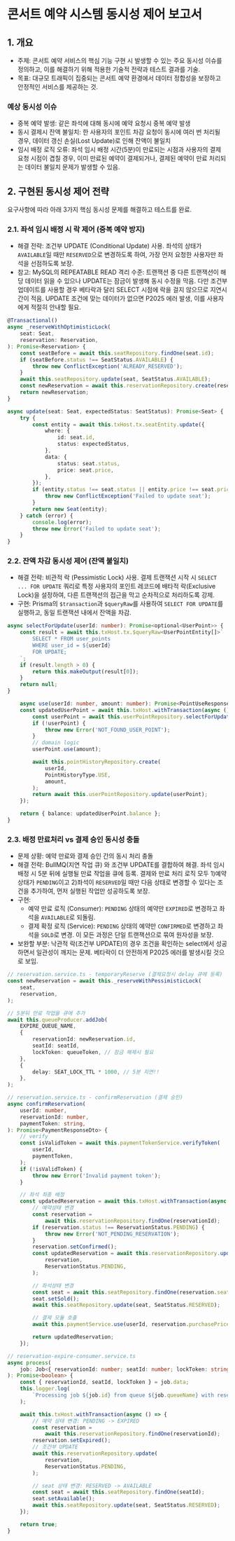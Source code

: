 # 콘서트 예약 시스템 동시성 제어 보고서

## 1. 개요

- 주제: 콘서트 예약 서비스의 핵심 기능 구현 시 발생할 수 있는 주요 동시성 이슈를 정의하고, 이를 해결하기 위해 적용한 기술적 전략과 테스트 결과를 기술. 
- 목표: 대규모 트래픽이 집중되는 콘서트 예약 환경에서 데이터 정합성을 보장하고 안정적인 서비스를 제공하는 것.

### 예상 동시성 이슈

-   중복 예약 발생: 같은 좌석에 대해 동시에 예약 요청시 중복 예약 발생
-   동시 결제시 잔액 불일치: 한 사용자의 포인트 차감 요청이 동시에 여러 번 처리될 경우, 데이터 갱신 손실(Lost Update)로 인해 잔액이 불일치
-   임시 배정 로직 오류: 좌석 임시 배정 시간(5분)이 만료되는 시점과 사용자의 결제 요청 시점이 겹칠 경우, 이미 만료된 예약이 결제되거나, 결제된 예약이 만료 처리되는 데이터 불일치 문제가 발생할 수 있음.

## 2. 구현된 동시성 제어 전략

요구사항에 따라 아래 3가지 핵심 동시성 문제를 해결하고 테스트를 완료.

### 2.1. 좌석 임시 배정 시 락 제어 (중복 예약 방지)

-   해결 전략: 조건부 UPDATE (Conditional Update) 사용. 좌석의 상태가 `AVAILABLE`일 때만 `RESERVED`으로 변경하도록 하여, 가장 먼저 요청한 사용자만 좌석을 선점하도록 보장.
-   참고: MySQL의 REPEATABLE READ 격리 수준: 트랜잭션 중 다른 트랜잭션이 해당 데이터 읽을 수 있으나 UPDATE는 잠금이 발생해 동시 수정을 막음. 
다만 조건부 업데이트를 사용할 경우 베타락과 달리 SELECT 시점에 락을 걸지 않으므로 지연시간이 적음. 
UPDATE 조건에 맞는 데이터가 없으면 P2025 에러 발생, 이를 사용자에게 적절히 안내할 필요.

```typescript
@Transactional()
async _reserveWithOptimisticLock(
	seat: Seat,
	reservation: Reservation,
): Promise<Reservation> {
	const seatBefore = await this.seatRepository.findOne(seat.id);
	if (seatBefore.status !== SeatStatus.AVAILABLE) {
		throw new ConflictException('ALREADY_RESERVED');
	}
	await this.seatRepository.update(seat, SeatStatus.AVAILABLE);
	const newReservation = await this.reservationRepository.create(reservation);
	return newReservation;
}

async update(seat: Seat, expectedStatus: SeatStatus): Promise<Seat> {
	try {
		const entity = await this.txHost.tx.seatEntity.update({
			where: {
				id: seat.id,
				status: expectedStatus,
			},
			data: {
				status: seat.status,
				price: seat.price,
			},
		});
		if (entity.status !== seat.status || entity.price !== seat.price) {
			throw new ConflictException('Failed to update seat');
		}
		return new Seat(entity);
	} catch (error) {
		console.log(error);
		throw new Error('Failed to update seat');
	}
}
```

### 2.2. 잔액 차감 동시성 제어 (잔액 불일치)

-   해결 전략: 비관적 락 (Pessimistic Lock) 사용. 결제 트랜잭션 시작 시 `SELECT ... FOR UPDATE` 쿼리로 특정 사용자의 포인트 레코드에 배타적 락(Exclusive Lock)을 설정하여, 다른 트랜잭션의 접근을 막고 순차적으로 처리하도록 강제.
-   구현: Prisma의 `$transaction`과 `$queryRaw`를 사용하여 `SELECT FOR UPDATE`를 실행하고, 동일 트랜잭션 내에서 잔액을 차감.

```typescript
async selectForUpdate(userId: number): Promise<optional<UserPoint>> {
	const result = await this.txHost.tx.$queryRaw<UserPointEntity[]>`
		SELECT * FROM user_points
		WHERE user_id = ${userId}
		FOR UPDATE;
	`;
	if (result.length > 0) {
		return this.makeOutput(result[0]);
	}
	return null;
}

	async use(userId: number, amount: number): Promise<PointUseResponseDto> {
	const updatedUserPoint = await this.txHost.withTransaction(async () => {
		const userPoint = await this.userPointRepository.selectForUpdate(userId);
		if (!userPoint) {
			throw new Error('NOT_FOUND_USER_POINT');
		}
		// domain logic
		userPoint.use(amount);

		await this.pointHistoryRepository.create(
			userId,
			PointHistoryType.USE,
			amount,
		);
		return await this.userPointRepository.update(userPoint);
	});

	return { balance: updatedUserPoint.balance };
}
```

### 2.3. 배정 만료처리 vs 결제 승인 동시성 충돌

-   문제 상황: 예약 만료와 결제 승인 간의 동시 처리 충돌
-   해결 전략: BullMQ(지연 작업 큐) 와 조건부 UPDATE를 결합하여 해결. 좌석 임시 배정 시 5분 뒤에 실행될 만료 작업을 큐에 등록. 결제와 만료 처리 로직 모두 1)예약 상태가 `PENDING`이고 2)좌석이 `RESERVED`일 때만 다음 상태로 변경할 수 있다는 조건을 추가하여, 먼저 실행된 작업만 성공하도록 보장.
-   구현:
    -   예약 만료 로직 (Consumer): `PENDING` 상태의 예약만 `EXPIRED`로 변경하고 좌석을 `AVAILABLE`로 되돌림.
    -   결제 확정 로직 (Service): `PENDING` 상태의 예약만 `CONFIRMED`로 변경하고 좌석을 `SOLD`로 변경. 이 모든 과정은 단일 트랜잭션으로 묶여 원자성을 보장.
- 보완할 부분: 낙관적 락(조건부 UPDATE)의 경우 조건을 확인하는 select에서 성공하면서 일관성이 깨지는 문제. 베타락이 더 안전하게 P2025 에러를 발생시킬 것으로 보임.

```typescript
// reservation.service.ts - temporaryReserve (결제요청시 delay 큐에 등록)
const newReservation = await this._reserveWithPessimisticLock(
	seat,
	reservation,
);

// 5분뒤 만료 작업을 큐에 추가
await this.queueProducer.addJob(
	EXPIRE_QUEUE_NAME,
	{
		reservationId: newReservation.id,
		seatId: seatId,
		lockToken: queueToken, // 잠금 해제시 필요
	},
	{
		delay: SEAT_LOCK_TTL * 1000, // 5분 지연!!
	},
);
```

```typescript
// reservation.service.ts - confirmReservation (결제 승인)
async confirmReservation(
	userId: number,
	reservationId: number,
	paymentToken: string,
): Promise<PaymentResponseDto> {
	// verify
	const isValidToken = await this.paymentTokenService.verifyToken(
		userId,
		paymentToken,
	);
	if (!isValidToken) {
		throw new Error('Invalid payment token');
	}

	// 좌석 최종 배정
	const updatedReservation = await this.txHost.withTransaction(async () => {
		// 예약상태 변경
		const reservation =
			await this.reservationRepository.findOne(reservationId);
		if (reservation.status !== ReservationStatus.PENDING) {
			throw new Error('NOT_PENDING_RESERVATION');
		}
		reservation.setConfirmed();
		const updatedReservation = await this.reservationRepository.update(
			reservation,
			ReservationStatus.PENDING,
		);

		// 좌석상태 변경
		const seat = await this.seatRepository.findOne(reservation.seatId);
		seat.setSold();
		await this.seatRepository.update(seat, SeatStatus.RESERVED);

		// 결제 모듈 호출
		await this.paymentService.use(userId, reservation.purchasePrice);

		return updatedReservation;
	});

```

```typescript
// reservation-expire-consumer.service.ts
async process(
	job: Job<{ reservationId: number; seatId: number; lockToken: string }>,
): Promise<boolean> {
	const { reservationId, seatId, lockToken } = job.data;
	this.logger.log(
		`Processing job ${job.id} from queue ${job.queueName} with reservationId: ${reservationId}, seatId: ${seatId}, lockToken: ${lockToken}`,
	);

	await this.txHost.withTransaction(async () => {
		// 예약 상태 변경: PENDING -> EXPIRED
		const reservation =
			await this.reservationRepository.findOne(reservationId);
		reservation.setExpired();
		// 조건부 UPDATE
		await this.reservationRepository.update(
			reservation,
			ReservationStatus.PENDING,
		);

		// seat 상태 변경: RESERVED -> AVAILABLE
		const seat = await this.seatRepository.findOne(seatId);
		seat.setAvailable();
		await this.seatRepository.update(seat, SeatStatus.RESERVED);
	});

	return true;
}
```

<!-- ## 3. 동시성 테스트 전략 및 결과

### 3.1. 멀티스레드 통합 테스트 (Jest)

`Promise.all`을 사용하여 여러 비동기 요청을 동시에 실행하는 방식으로 멀티스레드/프로세스 환경을 모사하여, 각 동시성 제어 로직의 정확성을 검증했습니다.

-   좌석 중복 예약 테스트: 5개의 동시 예약 요청 시, 단 1개의 요청만 성공하고 나머지 4개는 `ConflictException`을 받는지 확인. (성공)
-   잔액 동시 차감 테스트: 10,000원을 가진 사용자가 1,000원짜리 상품을 5번 동시 구매 시, 최종 잔액이 정확히 5,000원이 되는지 확인. (성공)

모든 테스트 케이스를 통과하여 구현된 동시성 제어 로직이 의도대로 동작함을 확인했습니다.

### 3.2. 부하 테스트 (k6) - 계획

-   목표: 고경합 상황에서 조건부 업데이트와 비관적 락의 성능(응답 시간, 처리량)을 정량적으로 비교 분석합니다.
-   시나리오: 50명의 가상 유저(VUs)가 동시에 단 하나의 특정 좌석을 예약 시도합니다.
-   결과 예측:
    -   조건부 업데이트: 1개의 성공 요청 외 49개의 실패 요청은 DB에서 즉시 거절되므로 평균 응답 시간이 매우 빠를 것입니다. 이는 사용자에게 '실패' 피드백을 빠르게 전달하는 데 유리합니다.
    -   비관적 락 (만약 사용했다면): 49개 요청은 첫 요청의 락이 해제될 때까지 대기하므로 응답 시간이 길어지고, DB 커넥션 풀 고갈 위험이 있습니다.
-   결과:
    *(k6 스크립트 실행 후, 실제 측정된 p95/p99 응답 시간, TPS 등의 결과를 이곳에 추가할 예정입니다.)*

## 4. 결론

조건부 업데이트(낙관적 락 방식) 와 비관적 락을 상황에 맞게 적용하여 콘서트 예약 시스템의 주요 동시성 이슈를 효과적으로 해결했습니다.

-   좌석 선점과 같이 충돌이 예상되지만 빠른 실패 응답이 중요한 경우 조건부 업데이트가 효과적입니다.
-   결제와 같이 데이터 정합성이 매우 중요하고 충돌 시 롤백 비용이 큰 경우 비관적 락이 신뢰성 있는 선택입니다.

Jest를 이용한 멀티스레드 테스트로 각 전략의 유효성을 검증했으며, k6 부하 테스트를 통해 실제 운영 환경과 유사한 조건에서 성능을 분석하여 최적의 동시성 제어 방안을 선택할 근거를 마련할 것입니다. -->